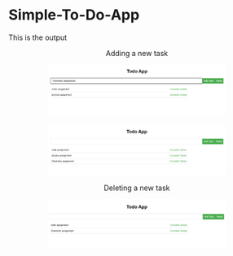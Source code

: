 # Simple-To-Do-App
This is the output
<p align="center">Adding a new task</p>
<p align="center">
  <img src="https://github.com/siddhant1309/Simple-To-Do-App/blob/cc1adfd201f37fd344c30a1df3d9be696a93f75e/Screenshot%202023-01-13%20235258.png" width="350" title="hover text">
  </p>
  <p align="center">
  <img src="https://github.com/siddhant1309/Simple-To-Do-App/blob/cc1adfd201f37fd344c30a1df3d9be696a93f75e/Screenshot%202023-01-13%20235354.png" width="350" title="hover text">
  </p>
  <p align="center">Deleting a new task</p>
 <p align="center">
  <img src="https://github.com/siddhant1309/Simple-To-Do-App/blob/cc1adfd201f37fd344c30a1df3d9be696a93f75e/Screenshot%202023-01-13%20235435.png" width="350" title="hover text">
</p>
